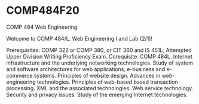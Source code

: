 # COMP484F20
COMP 484 Web Engineering

Welcome to COMP 484/L. Web Engineering I and Lab (2/1)!

Prerequisites: COMP 322 or COMP 380, or CIT 360 and IS 451L; Attempted Upper Division Writing Proficiency Exam. Corequisite: COMP 484L. Internet infrastructure and the underlying networking technologies. Study of system and software architectures for web applications, e-business and e-commerce systems. Principles of website design. Advances in web-engineering technologies. Principles of web-based based transaction processing. XML and the associated technologies. Web service technology. Security and privacy issues. Study of the emerging Internet technologies. 
